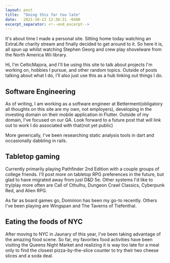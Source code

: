```yaml
---
layout: post
title:  "Doing this far too late"
date:   2021-10-23 12:38:31 -0400
excerpt_separator: <!--end_excerpt-->
---
```


It's about time I made a personal site. Sitting home today watching an ExtraLife charity stream and finally decided to get around to it. So here it is, all spun up whilst watching Stephen Georg and crew play shovelware from the North America Wii library.

Hi, I'm CelticMajora, and I'll be using this site to talk about projects I'm working on, hobbies I pursue, and other random topics. Outside of posts talking about what I do, I'll also just use this as a hub linking out things I do.
<!--end_excerpt-->

## Software Engineering

As of writing, I am working as a software engineer at Betterment(obligatory all thoughts on this site are my own, not employers), developing in the investing domain on their mobile application in Flutter. Outside of my domain, I've focused on our QA. Look forward to a future post that will link out to work I do associated with that(not yet public)

More generically, I've been researching static analysis tools in dart and occasionally dabbling in rails.

## Tabletop gaming

Currently primarily playing Pathfinder 2nd Edition with a couple groups of college friends. I'll post more on tabletop RPG preferences in the future, but glad to have migrated away from just D&D 5e. Other systems I'd like to try/play more often are Call of Cthulhu, Dungeon Crawl Classics, Cyberpunk Red, and Alien RPG.

As far as board games go, Dominion has been my go-to recently. Others I've been playing are Wingspan and The Taverns of Tiefenthal.

## Eating the foods of NYC

After moving to NYC in Jaunary of this year, I've been taking advantage of the amazing food scene. So far, my favorites food activities have been visiting the Queens Night Market and realizing it is way too late for a meal only to find the closest pizza-by-the-slice counter to try their two cheese slices and a soda deal.